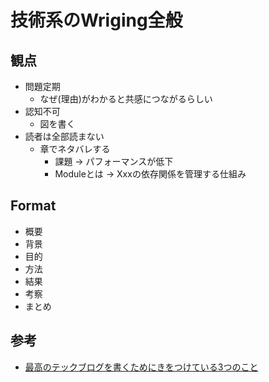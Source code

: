 # 技術系のWriging全般

## 観点

* 問題定期
  * なぜ(理由)がわかると共感につながるらしい 
* 認知不可
  * 図を書く
* 読者は全部読まない
  * 章でネタバレする
    * 課題 -> パフォーマンスが低下
    * Moduleとは -> Xxxの依存関係を管理する仕組み

## Format

* 概要
* 背景
* 目的
* 方法
* 結果
* 考察
* まとめ

## 参考

* [最高のテックブログを書くためにきをつけている3つのこと](https://nulab.com/ja/blog/nulab/the-best-tech-blog-post/#%E3%83%86%E3%83%83%E3%82%AF%E3%83%96%E3%83%AD%E3%82%B0%E3%81%AF%E7%8B%AD%E3%81%8F%E3%80%81%E3%81%9D%E3%81%97%E3%81%A6%E6%B7%B1%E3%81%84)
